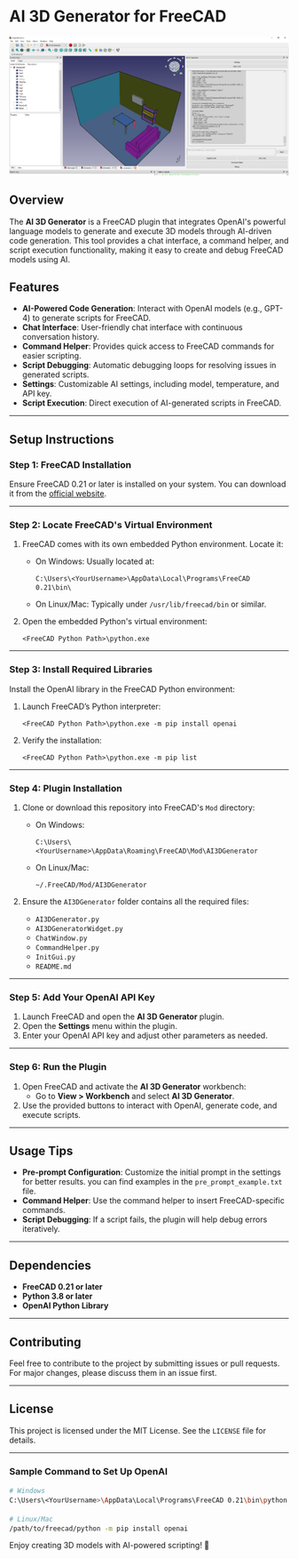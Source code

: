 
# AI 3D Generator for FreeCAD

![AI 3D Generator Interface](Capture.PNG)


## Overview

The **AI 3D Generator** is a FreeCAD plugin that integrates OpenAI's powerful language models to generate and execute 3D models through AI-driven code generation. This tool provides a chat interface, a command helper, and script execution functionality, making it easy to create and debug FreeCAD models using AI.

## Features

- **AI-Powered Code Generation**: Interact with OpenAI models (e.g., GPT-4) to generate scripts for FreeCAD.
- **Chat Interface**: User-friendly chat interface with continuous conversation history.
- **Command Helper**: Provides quick access to FreeCAD commands for easier scripting.
- **Script Debugging**: Automatic debugging loops for resolving issues in generated scripts.
- **Settings**: Customizable AI settings, including model, temperature, and API key.
- **Script Execution**: Direct execution of AI-generated scripts in FreeCAD.

---

## Setup Instructions

### Step 1: FreeCAD Installation

Ensure FreeCAD 0.21 or later is installed on your system. You can download it from the [official website](https://www.freecadweb.org/).

---

### Step 2: Locate FreeCAD's Virtual Environment

1. FreeCAD comes with its own embedded Python environment. Locate it:
   - On Windows: Usually located at:
     ```
     C:\Users\<YourUsername>\AppData\Local\Programs\FreeCAD 0.21\bin\
     ```
   - On Linux/Mac: Typically under `/usr/lib/freecad/bin` or similar.

2. Open the embedded Python's virtual environment:
   ```
   <FreeCAD Python Path>\python.exe
   ```

---

### Step 3: Install Required Libraries

Install the OpenAI library in the FreeCAD Python environment:

1. Launch FreeCAD’s Python interpreter:
   ```
   <FreeCAD Python Path>\python.exe -m pip install openai
   ```

2. Verify the installation:
   ```
   <FreeCAD Python Path>\python.exe -m pip list
   ```

---

### Step 4: Plugin Installation

1. Clone or download this repository into FreeCAD's `Mod` directory:
   - On Windows:
     ```
     C:\Users\<YourUsername>\AppData\Roaming\FreeCAD\Mod\AI3DGenerator
     ```
   - On Linux/Mac:
     ```
     ~/.FreeCAD/Mod/AI3DGenerator
     ```

2. Ensure the `AI3DGenerator` folder contains all the required files:
   - `AI3DGenerator.py`
   - `AI3DGeneratorWidget.py`
   - `ChatWindow.py`
   - `CommandHelper.py`
   - `InitGui.py`
   - `README.md`

---

### Step 5: Add Your OpenAI API Key

1. Launch FreeCAD and open the **AI 3D Generator** plugin.
2. Open the **Settings** menu within the plugin.
3. Enter your OpenAI API key and adjust other parameters as needed.

---

### Step 6: Run the Plugin

1. Open FreeCAD and activate the **AI 3D Generator** workbench:
   - Go to **View > Workbench** and select **AI 3D Generator**.
2. Use the provided buttons to interact with OpenAI, generate code, and execute scripts.

---

## Usage Tips

- **Pre-prompt Configuration**: Customize the initial prompt in the settings for better results. you can find examples in the `pre_prompt_example.txt` file.
- **Command Helper**: Use the command helper to insert FreeCAD-specific commands.
- **Script Debugging**: If a script fails, the plugin will help debug errors iteratively.

---

## Dependencies

- **FreeCAD 0.21 or later**
- **Python 3.8 or later**
- **OpenAI Python Library**

---

## Contributing

Feel free to contribute to the project by submitting issues or pull requests. For major changes, please discuss them in an issue first.

---

## License

This project is licensed under the MIT License. See the `LICENSE` file for details.

--- 

### Sample Command to Set Up OpenAI

```bash
# Windows
C:\Users\<YourUsername>\AppData\Local\Programs\FreeCAD 0.21\bin\python.exe -m pip install openai

# Linux/Mac
/path/to/freecad/python -m pip install openai
```

Enjoy creating 3D models with AI-powered scripting! 🎉
